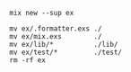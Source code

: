 ```shell
mix new --sup ex
```
```shell
mv ex/.formatter.exs ./
mv ex/mix.exs        ./
mv ex/lib/*          ./lib/
mv ex/test/*         ./test/
rm -rf ex
```
